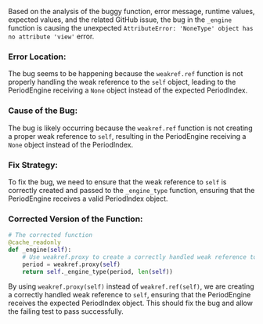 Based on the analysis of the buggy function, error message, runtime values, expected values, and the related GitHub issue, the bug in the `_engine` function is causing the unexpected `AttributeError: 'NoneType' object has no attribute 'view'` error.

### Error Location:
The bug seems to be happening because the `weakref.ref` function is not properly handling the weak reference to the `self` object, leading to the PeriodEngine receiving a `None` object instead of the expected PeriodIndex.

### Cause of the Bug:
The bug is likely occurring because the `weakref.ref` function is not creating a proper weak reference to `self`, resulting in the PeriodEngine receiving a `None` object instead of the PeriodIndex.

### Fix Strategy:
To fix the bug, we need to ensure that the weak reference to `self` is correctly created and passed to the `_engine_type` function, ensuring that the PeriodEngine receives a valid PeriodIndex object.

### Corrected Version of the Function:
```python
# The corrected function
@cache_readonly
def _engine(self):
    # Use weakref.proxy to create a correctly handled weak reference to self
    period = weakref.proxy(self)
    return self._engine_type(period, len(self))
```

By using `weakref.proxy(self)` instead of `weakref.ref(self)`, we are creating a correctly handled weak reference to `self`, ensuring that the PeriodEngine receives the expected PeriodIndex object. This should fix the bug and allow the failing test to pass successfully.